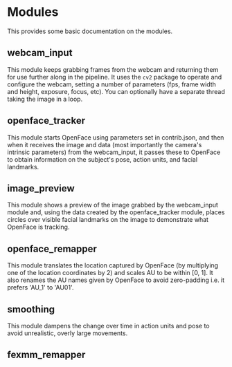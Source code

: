 # Modules

This provides some basic documentation on the modules.

## webcam_input

This module keeps grabbing frames from the webcam and returning them for use further along in the pipeline. It uses the `cv2` package to operate and configure the webcam, setting a number of parameters (fps, frame width and height, exposure, focus, etc). You can optionally have a separate thread taking the image in a loop.

## openface_tracker

This module starts OpenFace using parameters set in contrib.json, and then when it receives the image and data (most importantly the camera's intrinsic parameters) from the webcam_input, it passes these to OpenFace to obtain information on the subject's pose, action units, and facial landmarks.

## image_preview

This module shows a preview of the image grabbed by the webcam_input module and, using the data created by the openface_tracker module, places circles over visible facial landmarks on the image to demonstrate what OpenFace is tracking.

## openface_remapper

This module translates the location captured by OpenFace (by multiplying one of the location coordinates by 2) and scales AU to be within [0, 1]. It also renames the AU names given by OpenFace to avoid zero-padding i.e. it prefers 'AU_1' to 'AU01'.

## smoothing

This module dampens the change over time in action units and pose to avoid unrealistic, overly large movements.

## fexmm_remapper
